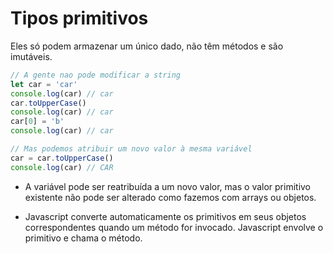 # Tipos primitivos

Eles só podem armazenar um único dado, não têm métodos e são imutáveis.

```javascript
// A gente nao pode modificar a string
let car = 'car'
console.log(car) // car
car.toUpperCase()
console.log(car) // car
car[0] = 'b'
console.log(car) // car

// Mas podemos atribuir um novo valor à mesma variável
car = car.toUpperCase()
console.log(car) // CAR
```

- A variável pode ser reatribuída a um novo valor, mas o valor primitivo existente não pode ser alterado como fazemos com arrays ou objetos.

- Javascript converte automaticamente os primitivos em seus objetos correspondentes quando um método for invocado. Javascript envolve o primitivo e chama o método.
